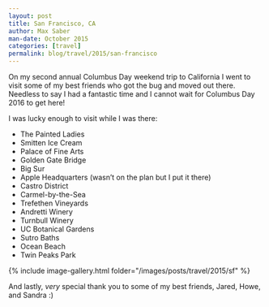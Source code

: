 ```yaml
---
layout: post
title: San Francisco, CA
author: Max Saber
man-date: October 2015
categories: [travel]
permalink: blog/travel/2015/san-francisco
---
```


On my second annual Columbus Day weekend trip to California I went to visit some of my best friends who got the bug and moved out there. Needless to say I had a fantastic time and I cannot wait for Columbus Day 2016 to get here!

<!--more-->

I was lucky enough to visit while I was there:

* The Painted Ladies
* Smitten Ice Cream
* Palace of Fine Arts
* Golden Gate Bridge
* Big Sur
* Apple Headquarters (wasn’t on the plan but I put it there)
* Castro District
* Carmel-by-the-Sea
* Trefethen Vineyards
* Andretti Winery
* Turnbull Winery
* UC Botanical Gardens
* Sutro Baths
* Ocean Beach
* Twin Peaks Park

{% include image-gallery.html folder="/images/posts/travel/2015/sf" %}

And lastly, *very* special thank you to some of my best friends, Jared, Howe, and Sandra :)
